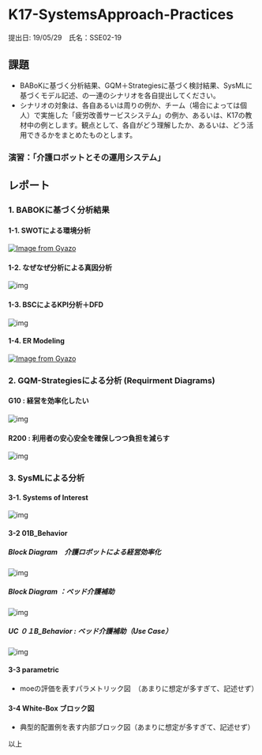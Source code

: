 # K17-SystemsApproach-Practices

提出日: 19/05/29　氏名：SSE02-19

## 課題

- BABoKに基づく分析結果、GQM＋Strategiesに基づく検討結果、SysMLに基づくモデル記述、の一連のシナリオを各自提出してください。
- シナリオの対象は、各自あるいは周りの例か、チーム（場合によっては個人）で実施した「疲労改善サービスシステム」の例か、あるいは、K17の教材中の例とします。観点として、各自がどう理解したか、あるいは、どう活用できるかをまとめたものとします。

### 演習：「介護ロボットとその運用システム」

## レポート

### 1. BABOKに基づく分析結果

#### 1-1. SWOTによる環境分析

[![Image from Gyazo](https://i.gyazo.com/d27843a38e9daf5e3b67cf7606de8864.png)](https://gyazo.com/d27843a38e9daf5e3b67cf7606de8864)



#### 1-2. なぜなぜ分析による真因分析

![img](https://gyazo.com/3197472d047c8cc451fb25a622de894d.png)


#### 1-3. BSCによるKPI分析＋DFD

![img](https://gyazo.com/60d21c0ed714f448bcc4bf66e36950a5.png)


#### 1-4. ER Modeling

[![Image from Gyazo](https://i.gyazo.com/f08ade847f2a1530898588ea7100a061.png)](https://gyazo.com/f08ade847f2a1530898588ea7100a061)

### 2. GQM-Strategiesによる分析  (Requirment Diagrams)

#### G10 :  経営を効率化したい

![img](https://gyazo.com/c1aa3f4fac81d18c9f3bd7c641d75d04.png)

#### R200 : 利用者の安心安全を確保しつつ負担を減らす

![img](https://gyazo.com/e6d6d5e3c7ea6437bfecf31c18f758c7.png)

### 3. SysMLによる分析

#### 3-1. Systems of Interest

![img](https://gyazo.com/b44e643535f03a39ec2bbbb8fbbd093a.png)

#### 3-2 01B_Behavior

##### Block Diagram　介護ロボットによる経営効率化

![img](https://gyazo.com/4eb18bcb129cebcc01e6aa815fb44713.png)

##### Block Diagram ：ベッド介護補助

![img](https://gyazo.com/6ea6dc3d8128b5b16f705347df83253e.png)


##### UC ０１B_Behavior : ベッド介護補助（Use Case）

![img](https://gyazo.com/3461420953039b12483d62454385c233.png)


#### 3-3 parametric

- moeの評価を表すパラメトリック図　（あまりに想定が多すぎて、記述せず）

#### 3-4 White-Box ブロック図

- 典型的配置例を表す内部ブロック図（あまりに想定が多すぎて、記述せず）



以上